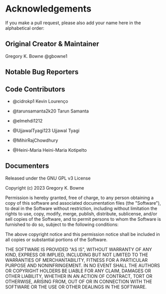 # Acknowledgements

If you make a pull request, please also add your name here in the alphabetical order:

## Original Creator & Maintainer

Gregory K. Bowne @gbowne1

## Notable Bug Reporters

## Code Contributors

- @cidrokp1 Kevin Lourenço

- @tarunsamanta2k20 Tarun Samanta

- @elmehdi1212

- @UjjawalTyagi123 Ujjawal Tyagi

- @MihirRajChowdhury

- @Heini-Maria Heini-Maria Kotipelto

## Documenters

Released under the GNU GPL v3 License

Copyright (c) 2023 Gregory K. Bowne

Permission is hereby granted, free of charge, to any person obtaining a copy of this software and associated documentation files (the "Software"), to deal in the Software without restriction, including without limitation the rights to use, copy, modify, merge, publish, distribute, sublicense, and/or sell copies of the Software, and to permit persons to whom the Software is furnished to do so, subject to the following conditions:

The above copyright notice and this permission notice shall be included in all copies or substantial portions of the Software.

THE SOFTWARE IS PROVIDED "AS IS", WITHOUT WARRANTY OF ANY KIND, EXPRESS OR IMPLIED, INCLUDING BUT NOT LIMITED TO THE WARRANTIES OF MERCHANTABILITY, FITNESS FOR A PARTICULAR PURPOSE AND NONINFRINGEMENT. IN NO EVENT SHALL THE AUTHORS OR COPYRIGHT HOLDERS BE LIABLE FOR ANY CLAIM, DAMAGES OR OTHER LIABILITY, WHETHER IN AN ACTION OF CONTRACT, TORT OR OTHERWISE, ARISING FROM, OUT OF OR IN CONNECTION WITH THE SOFTWARE OR THE USE OR OTHER DEALINGS IN THE SOFTWARE.
